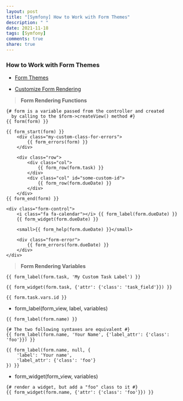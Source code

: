 ```yaml
---
layout: post
title: "[Symfony] How to Work with Form Themes"
description: " "
date: 2021-11-18
tags: [Symfony]
comments: true
share: true
---
```



### How to Work with Form Themes

* [Form Themes][a]

[a]:https://symfony.com/doc/current/form/form_themes.html

* [Customize Form Rendering][b]

[b]:https://symfony.com/doc/current/form/form_customization.html#reference-forms-twig-form

> **Form Rendering Functions**

~~~~TWIG
{# form is a variable passed from the controller and created
  by calling to the $form->createView() method #}
{{ form(form) }}
~~~~

~~~~TWIG
{{ form_start(form) }}
    <div class="my-custom-class-for-errors">
        {{ form_errors(form) }}
    </div>

    <div class="row">
        <div class="col">
            {{ form_row(form.task) }}
        </div>
        <div class="col" id="some-custom-id">
            {{ form_row(form.dueDate) }}
        </div>
    </div>
{{ form_end(form) }}
~~~~

~~~~TWIG
<div class="form-control">
    <i class="fa fa-calendar"></i> {{ form_label(form.dueDate) }}
    {{ form_widget(form.dueDate) }}

    <small>{{ form_help(form.dueDate) }}</small>

    <div class="form-error">
        {{ form_errors(form.dueDate) }}
    </div>
</div>
~~~~
> **Form Rendering Variables**

~~~twig
{{ form_label(form.task, 'My Custom Task Label') }}
~~~

~~~~twig
{{ form_widget(form.task, {'attr': {'class': 'task_field'}}) }}
~~~~

~~~~twig
{{ form.task.vars.id }}
~~~~

* form_label(form_view, label, variables)

~~~~TWIG
{{ form_label(form.name) }}

{# The two following syntaxes are equivalent #}
{{ form_label(form.name, 'Your Name', {'label_attr': {'class': 'foo'}}) }}

{{ form_label(form.name, null, {
    'label': 'Your name',
    'label_attr': {'class': 'foo'}
}) }}

~~~~

* form_widget(form_view, variables)

~~~~TWIG
{# render a widget, but add a "foo" class to it #}
{{ form_widget(form.name, {'attr': {'class': 'foo'}}) }}
~~~~
